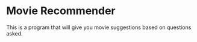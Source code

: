 # Movie Recommender
This is a program that will give you movie suggestions based on questions asked.


